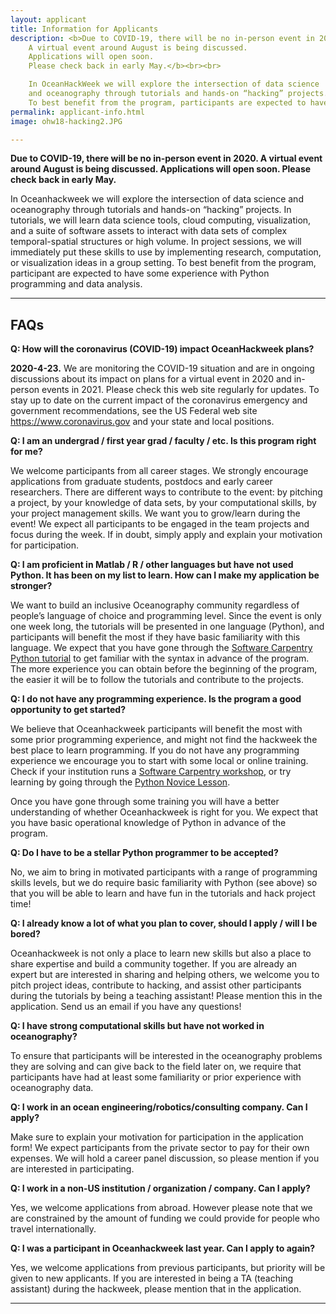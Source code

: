 ```yaml
---
layout: applicant
title: Information for Applicants
description: <b>Due to COVID-19, there will be no in-person event in 2020. 
    A virtual event around August is being discussed.
    Applications will open soon.
    Please check back in early May.</b><br><br>

    In OceanHackWeek we will explore the intersection of data science 
    and oceanography through tutorials and hands-on “hacking” projects. 
    To best benefit from the program, participants are expected to have some experience with Python programming and data analysis.
permalink: applicant-info.html
image: ohw18-hacking2.JPG

---
```


**Due to COVID-19, there will be no in-person event in 2020. A virtual event around August is 
being discussed. Applications will open soon. Please check back in early May.**

In Oceanhackweek we will explore the intersection of data science and oceanography through tutorials and hands-on “hacking” projects. In tutorials, we will learn data science tools, cloud computing, visualization, and a suite of software assets to interact with data sets of complex temporal-spatial structures or high volume. In project sessions, we will immediately put these skills to use by implementing research, computation, or visualization ideas in a group setting. To best benefit from the program, participant are expected to have some experience with Python programming and data analysis.

---

## FAQs

**Q: How will the coronavirus (COVID-19) impact OceanHackweek plans?**

**2020-4-23.** We are monitoring the COVID-19 situation and are in ongoing discussions 
about its impact on plans for a virtual event in 2020 and in-person events in 2021. 
Please check this web site regularly for updates.
To stay up to date on the current impact of the coronavirus emergency and government recommendations,
see the US Federal web site <a href="https://www.coronavirus.gov">https://www.coronavirus.gov</a> 
and your state and local positions.


**Q: I am an undergrad / first year grad / faculty / etc. Is this program right for me?**

We welcome participants from all career stages. We strongly encourage applications from graduate students, postdocs and early career researchers. There are different ways to contribute to the event: by pitching a project, by your knowledge of data sets, by your computational skills, by your project management skills. We want you to grow/learn during the event! We expect all participants to be engaged in the team projects and focus during the week. If in doubt, simply apply and explain your motivation for participation.


**Q: I am proficient in Matlab / R / other languages but have not used Python. It has been on my list to learn. How can I make my application be stronger?**

We want to build an inclusive Oceanography community regardless of people’s language of choice and programming level. Since the event is only one week long, the tutorials will be presented in one language (Python), and participants will benefit the most if they have basic familiarity with this language. We expect that you have gone through the [Software Carpentry Python tutorial](http://swcarpentry.github.io/python-novice-gapminder) to get familiar with the syntax in advance of the program. The more experience you can obtain before the beginning of the program, the easier it will be to follow the tutorials and contribute to the projects.


**Q: I do not have any programming experience. Is the program a good opportunity to get started?**

We believe that Oceanhackweek participants will benefit the most with some prior programming experience, and might not find the hackweek the best place to learn programming. If you do not have any programming experience we encourage you to start with some local or online training. Check if your institution runs a [Software Carpentry workshop](https://software-carpentry.org/workshops/), or try learning by going through the [Python Novice Lesson](http://swcarpentry.github.io/python-novice-gapminder).

Once you have gone through some training you will have a better understanding of whether Oceanhackweek is right for you. We expect that you have basic operational knowledge of Python in advance of the program.


**Q: Do I have to be a stellar Python programmer to be accepted?**

No, we aim to bring in motivated participants with a range of programming skills levels, but we do require basic familiarity with Python (see above) so that you will be able to learn and have fun in the tutorials and hack project time!


**Q: I already know a lot of what you plan to cover, should I apply / will I be bored?**

Oceanhackweek is not only a place to learn new skills but also a place to share expertise and build a community together. If you are already an expert but are interested in sharing and helping others, we welcome you to pitch project ideas, contribute to hacking, and assist other participants during the tutorials by being a teaching assistant!  Please mention this in the application. Send us an email if you have any questions!


**Q: I have strong computational skills but have not worked in oceanography?**

To ensure that participants will be interested in the oceanography problems they are solving and can give back to the field later on, we require that participants have had at least some familiarity or prior experience with oceanography data.


**Q: I work in an ocean engineering/robotics/consulting company. Can I apply?**

Make sure to explain your motivation for participation in the application form! We expect participants from the private sector to pay for their own expenses. We will hold a career panel discussion, so please mention if you are interested in participating.


**Q: I work in a non-US institution / organization / company. Can I apply?**

Yes, we welcome applications from abroad. However please note that we are constrained by the amount of funding we could provide for people who travel internationally.


**Q: I was a participant in Oceanhackweek last year. Can I apply to again?**

Yes, we welcome applications from previous participants, but priority will be given to new applicants. If you are interested in being a TA (teaching assistant) during the hackweek, please mention that in the application.


---
